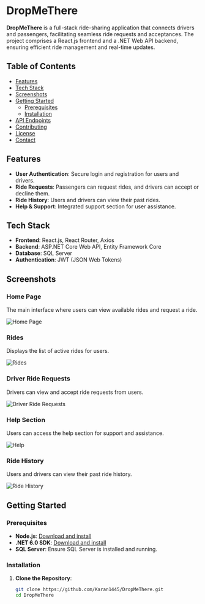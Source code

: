 # DropMeThere

**DropMeThere** is a full-stack ride-sharing application that connects drivers and passengers, facilitating seamless ride requests and acceptances. The project comprises a React.js frontend and a .NET Web API backend, ensuring efficient ride management and real-time updates.

## Table of Contents

- [Features](#features)
- [Tech Stack](#tech-stack)
- [Screenshots](#screenshots)
- [Getting Started](#getting-started)
  - [Prerequisites](#prerequisites)
  - [Installation](#installation)
- [API Endpoints](#api-endpoints)
- [Contributing](#contributing)
- [License](#license)
- [Contact](#contact)

## Features

- **User Authentication**: Secure login and registration for users and drivers.
- **Ride Requests**: Passengers can request rides, and drivers can accept or decline them.
- **Ride History**: Users and drivers can view their past rides.
- **Help & Support**: Integrated support section for user assistance.

## Tech Stack

- **Frontend**: React.js, React Router, Axios
- **Backend**: ASP.NET Core Web API, Entity Framework Core
- **Database**: SQL Server
- **Authentication**: JWT (JSON Web Tokens)

## Screenshots

### Home Page
The main interface where users can view available rides and request a ride.

![Home Page](screenshots/home.png)

### Rides
Displays the list of active rides for users.

![Rides](screenshots/rides.png)

### Driver Ride Requests
Drivers can view and accept ride requests from users.

![Driver Ride Requests](screenshots/driver_requests.png)

### Help Section
Users can access the help section for support and assistance.

![Help](screenshots/help.png)

### Ride History
Users and drivers can view their past ride history.

![Ride History](screenshots/history.png)

## Getting Started

### Prerequisites

- **Node.js**: [Download and install](https://nodejs.org/)
- **.NET 6.0 SDK**: [Download and install](https://dotnet.microsoft.com/download/dotnet/6.0)
- **SQL Server**: Ensure SQL Server is installed and running.

### Installation

1. **Clone the Repository**:
   ```sh
   git clone https://github.com/Karan1445/DropMeThere.git
   cd DropMeThere
